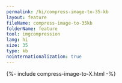 ```yaml
---
permalink: /hi/compress-image-to-35-kb
layout: feature
fileName: compress-image-to-35kb
folderName: feature
tool: imgcompression
lang: hi
size: 35
type: kb
nointernationalization: true
---
```

{%- include compress-image-to-X.html -%}       
